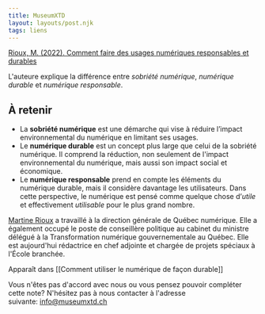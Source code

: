 ```yaml
---
title: MuseumXTD
layout: layouts/post.njk
tags: liens
---
```

[Rioux, M. (2022). Comment faire des usages numériques responsables et durables](https://ecolebranchee.com/comment-faire-des-usages-numeriques-responsables-et-durables/)

L'auteure explique la différence entre *sobriété numérique*, *numérique durable* et *numérique responsable*. 

## À retenir
- La **sobriété numérique** est une démarche qui vise à réduire l’impact environnemental du numérique en limitant ses usages. 
- Le **numérique durable** est un concept plus large que celui de la sobriété numérique. Il comprend la réduction, non seulement de l'impact environnemental du numérique, mais aussi son impact social et économique.
- Le **numérique responsable** prend en compte les éléments du numérique durable, mais il considère davantage les utilisateurs. Dans cette perspective, le numérique est pensé comme quelque chose d’_utile_ et effectivement _utilisable_ pour le plus grand nombre.
  
[Martine Rioux](https://ecolebranchee.com/author/martine/) a travaillé à la direction générale de Québec numérique. Elle a également occupé le poste de conseillère politique au cabinet du ministre délégué à la Transformation numérique gouvernementale au Québec. Elle est aujourd'hui rédactrice en chef adjointe et chargée de projets spéciaux à l'École branchée.


Apparaît dans [[Comment utiliser le numérique de façon durable]]

Vous n'êtes pas d'accord avec nous ou vous pensez pouvoir compléter cette note? N'hésitez pas à nous contacter à l'adresse suivante: [info@museumxtd.ch](mailto:info@museumxtd.ch)